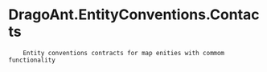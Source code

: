 # DragoAnt.EntityConventions.Contacts

        Entity conventions contracts for map enities with commom functionality

